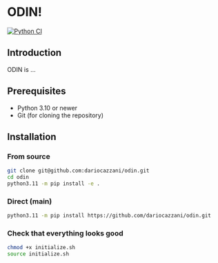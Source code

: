 # ODIN!

[![Python CI](https://github.com/dariocazzani/odin/actions/workflows/test_workflow.yml/badge.svg?branch=main)](https://github.com/dariocazzani/odin/actions/workflows/test_workflow.yml)

## Introduction

ODIN is ...
## Prerequisites

- Python 3.10 or newer
- Git (for cloning the repository)

## Installation

### From source
```sh
git clone git@github.com:dariocazzani/odin.git
cd odin
python3.11 -m pip install -e .
```

### Direct (main)
```sh
python3.11 -m pip install https://github.com/dariocazzani/odin.git
```


### Check that everything looks good
```bash
chmod +x initialize.sh
source initialize.sh
```